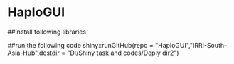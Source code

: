 # HaploGUI
##install following libraries


##run the following code
shiny::runGitHub(repo = "HaploGUI","IRRI-South-Asia-Hub",destdir = "D:/Shiny task and codes/Deply dir2")

